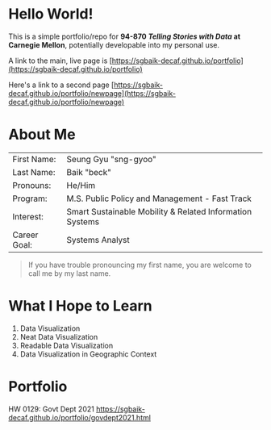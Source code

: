 # Hello World!

This is a simple portfolio/repo for **94-870 *Telling Stories with Data* at Carnegie Mellon**, potentially developable into my personal use.

A link to the main, live page is [https://sgbaik-decaf.github.io/portfolio](https://sgbaik-decaf.github.io/portfolio)

Here's a link to a second page [https://sgbaik-decaf.github.io/portfolio/newpage](https://sgbaik-decaf.github.io/portfolio/newpage)

# About Me

|              	|                                         	                    |
|--------------	|---------------------------------------------------------------|
| First Name:  	| Seung Gyu "sng-gyoo"                                          |
| Last Name:   	| Baik "beck"                                                   |
| Pronouns:    	| He/Him                                  	                    |
| Program:     	| M.S. Public Policy and Management - Fast Track               	|
| Interest:    	| Smart Sustainable Mobility & Related Information Systems     	|
| Career Goal: 	| Systems Analyst                         	                    |    

> If you have trouble pronouncing my first name, you are welcome to call me by my last name.

# What I Hope to Learn

1. Data Visualization
2. Neat Data Visualization
3. Readable Data Visualization
4. Data Visualization in Geographic Context

# Portfolio

HW 0129: Govt Dept 2021 https://sgbaik-decaf.github.io/portfolio/govdept2021.html
